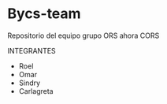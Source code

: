 # Bycs-team

Repositorio del equipo grupo ORS ahora CORS

INTEGRANTES

- Roel 
- Omar 
- Sindry 
- Carlagreta
